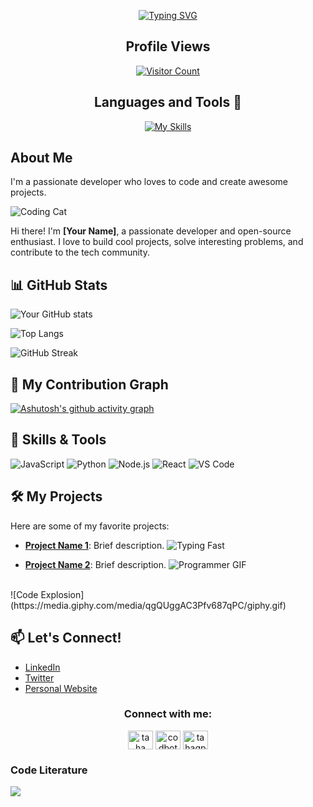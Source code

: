 <!-- Title and Intro -->


<p align="center">
  <a href="https://git.io/typing-svg" rel="nofollow">
    <img src="https://readme-typing-svg.demolab.com?font=Fira+Code&size=30&pause=1000&center=true&width=435&lines=Sup+Mates+!;I'm+Taha+Ahmed;Python+Developer;C++ +Developer;Computer+Science+Student;Learning+Everyday;" alt="Typing SVG">
  </a>
</p>

<h2 align="center">Profile Views</h2>
<p align="center">
  <a href="https://profile-counter.glitch.me/{CodesbyTaha}/count.svg"><img src="https://profile-counter.glitch.me/{CodesbyTaha}/count.svg" alt="Visitor Count"></a>
</p>


<h2 align="center">Languages and Tools 🧰</h2>

<p align="center">
  <a href="https://skillicons.dev">
    <img src="https://skillicons.dev/icons?i=py,cpp,html,css,github,linux,visualstudio,vscode,mongodb,ubuntu,matlab,sklearn" alt="My Skills">
  </a>
</p>



## About Me

I'm a passionate developer who loves to code and create awesome projects.

![Coding Cat](https://media.giphy.com/media/JIX9t2j0ZTN9S/giphy.gif)

Hi there! I'm **[Your Name]**, a passionate developer and open-source enthusiast. I love to build cool projects, solve interesting problems, and contribute to the tech community.

<!-- GitHub Stats -->
## 📊 GitHub Stats

<!-- GitHub Readme Stats -->
![Your GitHub stats](https://github-readme-stats.vercel.app/api?username=yourusername&show_icons=true&theme=radical)

<!-- Top Languages -->
![Top Langs](https://github-readme-stats.vercel.app/api/top-langs/?username=yourusername&layout=compact&theme=radical)

<!-- Streak Stats -->
![GitHub Streak](https://github-readme-streak-stats.herokuapp.com/?user=yourusername&theme=radical)

<!-- Activity Graph -->
## 🌱 My Contribution Graph

[![Ashutosh's github activity graph](https://github-readme-activity-graph.vercel.app/graph?username=CodesbyTaha&theme=tokyo-night)](https://github.com/ashutosh00710/github-readme-activity-graph)


<!-- Badges and Skills -->
## 🚀 Skills & Tools

![JavaScript](https://img.shields.io/badge/-JavaScript-F7DF1E?style=flat-square&logo=javascript&logoColor=black)
![Python](https://img.shields.io/badge/-Python-3776AB?style=flat-square&logo=python&logoColor=white)
![Node.js](https://img.shields.io/badge/-Node.js-339933?style=flat-square&logo=node.js&logoColor=white)
![React](https://img.shields.io/badge/-React-61DAFB?style=flat-square&logo=react&logoColor=white)
![VS Code](https://img.shields.io/badge/-VS%20Code-007ACC?style=flat-square&logo=visual-studio-code&logoColor=white)

<!-- Projects Showcase -->
## 🛠️ My Projects

Here are some of my favorite projects:

- **[Project Name 1](https://github.com/yourusername/project1)**: Brief description.
![Typing Fast](https://media.giphy.com/media/3o7aD3rLN7hR9oGzYs/giphy.gif)
  
- **[Project Name 2](https://github.com/yourusername/project2)**: Brief description.
![Programmer GIF](https://media.giphy.com/media/11ZSwQNWba4YF2/giphy.gif)
<br>
![Code Explosion](https://media.giphy.com/media/qgQUggAC3Pfv687qPC/giphy.gif)



<!-- Contact -->
## 📫 Let's Connect!

- [LinkedIn](https://www.linkedin.com/in/yourusername)
- [Twitter](https://twitter.com/yourusername)
- [Personal Website](https://yourwebsite.com)
<h3 align="center">Connect with me:</h3>
<p align="center">
<a href="\https://www.linkedin.com/in/taha-ahmed-6aa265289/" target="blank"><img align="center" src="https://raw.githubusercontent.com/rahuldkjain/github-profile-readme-generator/master/src/images/icons/Social/linked-in-alt.svg" alt="taha ahmed" height="30" width="40" /></a>
<a href="https://www.youtube.com/@injustice4313" target="blank"><img align="center" src="https://raw.githubusercontent.com/rahuldkjain/github-profile-readme-generator/master/src/images/icons/Social/youtube.svg" alt="codbot" height="30" width="40" /></a>
<a href="https://www.leetcode.com/tahagpt" target="blank"><img align="center" src="https://raw.githubusercontent.com/rahuldkjain/github-profile-readme-generator/master/src/images/icons/Social/leet-code.svg" alt="tahagpt" height="30" width="40" /></a>
</p>
  
### Code Literature
![](https://quotes-github-readme.vercel.app/api?type=horizontal&theme=tokyonight)


